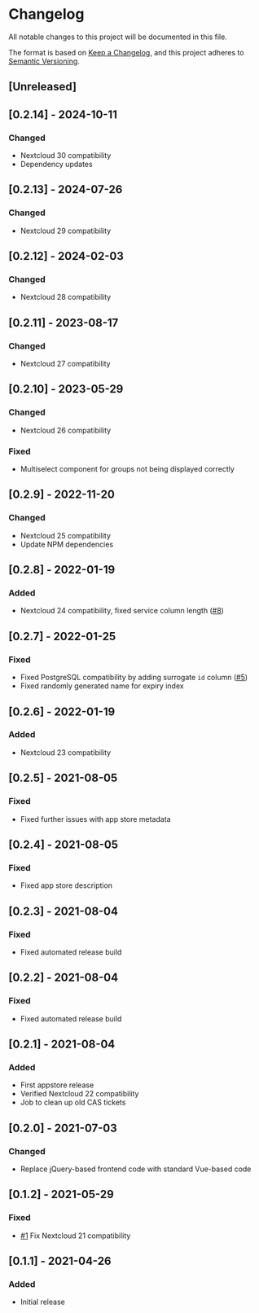# Changelog

All notable changes to this project will be documented in this file.

The format is based on [Keep a Changelog](https://keepachangelog.com/en/1.0.0/),
and this project adheres to [Semantic Versioning](https://semver.org/spec/v2.0.0.html).

## [Unreleased]

## [0.2.14] - 2024-10-11
### Changed
- Nextcloud 30 compatibility
- Dependency updates

## [0.2.13] - 2024-07-26
### Changed
- Nextcloud 29 compatibility

## [0.2.12] - 2024-02-03
### Changed
- Nextcloud 28 compatibility

## [0.2.11] - 2023-08-17
### Changed
- Nextcloud 27 compatibility

## [0.2.10] - 2023-05-29
### Changed
- Nextcloud 26 compatibility

### Fixed
- Multiselect component for groups not being displayed correctly

## [0.2.9] - 2022-11-20
### Changed
- Nextcloud 25 compatibility
- Update NPM dependencies

## [0.2.8] - 2022-01-19
### Added
- Nextcloud 24 compatibility, fixed service column length ([#8](https://github.com/mziech/nextcloud-cas/issues/8))

## [0.2.7] - 2022-01-25
### Fixed
- Fixed PostgreSQL compatibility by adding surrogate `id` column ([#5](https://github.com/mziech/nextcloud-cas/issues/5))
- Fixed randomly generated name for expiry index

## [0.2.6] - 2022-01-19
### Added
- Nextcloud 23 compatibility

## [0.2.5] - 2021-08-05
### Fixed
- Fixed further issues with app store metadata

## [0.2.4] - 2021-08-05
### Fixed
- Fixed app store description

## [0.2.3] - 2021-08-04
### Fixed
- Fixed automated release build

## [0.2.2] - 2021-08-04
### Fixed
- Fixed automated release build

## [0.2.1] - 2021-08-04
### Added
- First appstore release
- Verified Nextcloud 22 compatibility
- Job to clean up old CAS tickets

## [0.2.0] - 2021-07-03
### Changed
- Replace jQuery-based frontend code with standard Vue-based code

## [0.1.2] - 2021-05-29
### Fixed
- [#1](https://github.com/mziech/nextcloud-cas/pull/1) Fix Nextcloud 21 compatibility

## [0.1.1] - 2021-04-26
### Added
- Initial release
